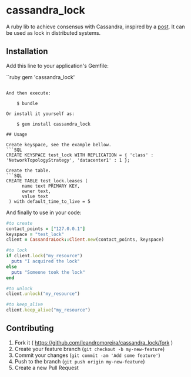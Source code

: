 # cassandra\_lock

A ruby lib to achieve consensus with Cassandra, inspired by a [post](http://www.datastax.com/dev/blog/consensus-on-cassandra). It can be used as lock in distributed systems.

## Installation

Add this line to your application's Gemfile:

``ruby
gem 'cassandra_lock'
```

And then execute:

    $ bundle

Or install it yourself as:

    $ gem install cassandra_lock

## Usage

Create keyspace, see the example bellow.
```SQL
CREATE KEYSPACE test_lock WITH REPLICATION = { 'class' : 'NetworkTopologyStrategy', 'datacenter1' : 1 };

Create the table.
```SQL
CREATE TABLE test_lock.leases (
      name text PRIMARY KEY,
      owner text,
      value text
 ) with default_time_to_live = 5
```
And finally to use in your code:
```ruby
#to create
contact_points = ["127.0.0.1"]
keyspace = "test_lock"
client = CassandraLock::Client.new(contact_points, keyspace)

#to lock
if client.lock("my_resource")
  puts "I acquired the lock"
else
  puts "Someone took the lock"
end

#to unlock
client.unlock("my_resource")

#to keep_alive
client.keep_alive("my_resource")

```

## Contributing

1. Fork it ( https://github.com/leandromoreira/cassandra_lock/fork )
2. Create your feature branch (`git checkout -b my-new-feature`)
3. Commit your changes (`git commit -am 'Add some feature'`)
4. Push to the branch (`git push origin my-new-feature`)
5. Create a new Pull Request

